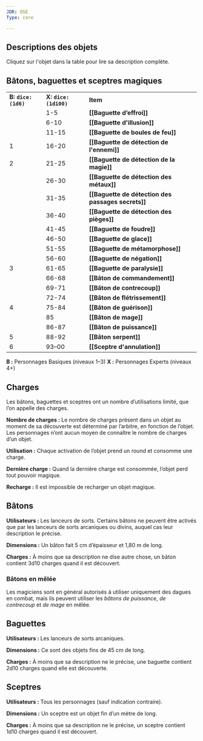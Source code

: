 ```yaml
---
JDR: OSE
Type: core

---
```


## Descriptions des objets

Cliquez sur l'objet dans la table pour lire sa description complète.

## Bâtons, baguettes et sceptres magiques

|   |   |   |
|---|---|---|
|**B: `dice: (1d6)`**|**X: `dice: (1d100)`**|**Item**|
||1-5|**[[Baguette d’effroi]]**|
||6-10|**[[Baguette d'illusion]]**|
||11-15|**[[Baguette de boules de feu]]**|
|1|16-20|**[[Baguette de détection de l'ennemi]]**|
|2|21-25|**[[Baguette de détection de la magie]]**|
||26-30|**[[Baguette de détection des métaux]]**|
||31-35|**[[Baguette de détection des passages secrets]]**|
||36-40|**[[Baguette de détection des pièges]]**|
||41-45|**[[Baguette de foudre]]**|
||46-50|**[[Baguette de glace]]**|
||51-55|**[[Baguette de métamorphose]]**|
||56-60|**[[Baguette de négation]]**|
|3|61-65|**[[Baguette de paralysie]]**|
||66-68|**[[Bâton de commandement]]**|
||69-71|**[[Bâton de contrecoup]]**|
||72-74|**[[Bâton de flétrissement]]**|
|4|75-84|**[[Bâton de guérison]]**|
||85|**[[Bâton de mage]]**|
||86-87|**[[Bâton de puissance]]**|
|5|88-92|**[[Bâton serpent]]**|
|6|93–00|**[[Sceptre d'annulation]]**|

**B :** Personnages Basiques (niveaux 1–3) **X :** Personnages Experts (niveaux 4+)

## Charges

Les bâtons, baguettes et sceptres ont un nombre d’utilisations limité, que l’on appelle des charges.

**Nombre de charges :** Le nombre de charges présent dans un objet au moment de sa découverte est déterminé par l’arbitre, en fonction de l’objet. Les personnages n’ont aucun moyen de connaître le nombre de charges d’un objet.

**Utilisation :** Chaque activation de l’objet prend un round et consomme une charge.

**Dernière charge :** Quand la dernière charge est consommée, l’objet perd tout pouvoir magique.

**Recharge :** Il est impossible de recharger un objet magique.

## Bâtons

**Utilisateurs :** Les lanceurs de sorts. Certains bâtons ne peuvent être activés que par les lanceurs de sorts arcaniques ou divins, auquel cas leur description le précise.

**Dimensions :** Un bâton fait 5 cm d’épaisseur et 1,80 m de long.

**Charges :** À moins que sa description ne dise autre chose, un bâton contient 3d10 charges quand il est découvert.

### Bâtons en mêlée

Les magiciens sont en général autorisés à utiliser uniquement des dagues en combat, mais ils peuvent utiliser les _bâtons de puissance_, _de contrecoup_ et _de mage_ en mêlée.

## Baguettes

**Utilisateurs :** Les lanceurs de sorts arcaniques.

**Dimensions :** Ce sont des objets fins de 45 cm de long.

**Charges :** À moins que sa description ne le précise, une baguette contient 2d10 charges quand elle est découverte.

## Sceptres

**Utilisateurs :** Tous les personnages (sauf indication contraire).

**Dimensions :** Un sceptre est un objet fin d’un mètre de long.

**Charges :** À moins que sa description ne le précise, un sceptre contient 1d10 charges quand il est découvert.